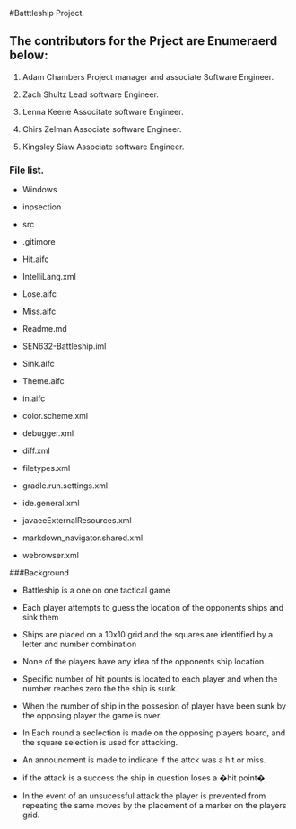 
#Batttleship Project.


## The contributors for the Prject are Enumeraerd below:

1. Adam Chambers Project manager and associate Software Engineer.

2. Zach Shultz Lead software Engineer.

3. Lenna Keene Associtate software Engineer.

4. Chirs Zelman Associate software Engineer.

5. Kingsley Siaw Associate software Engineer.

### File list.

- Windows

- inpsection

- src

- .gitimore

- Hit.aifc

- IntelliLang.xml

- Lose.aifc

- Miss.aifc

- Readme.md

- SEN632-Battleship.iml

- Sink.aifc

- Theme.aifc

- in.aifc

- color.scheme.xml

- debugger.xml

- diff.xml

- filetypes.xml

- gradle.run.settings.xml

- ide.general.xml

- javaeeExternalResources.xml

- markdown_navigator.shared.xml

- webrowser.xml


###Background

- Battleship is a one on one tactical game

- Each player attempts to guess the location of the opponents ships and sink them 

- Ships are placed on a 10x10 grid and the squares are identified by a letter and number combination

- None of the players have any idea of the opponents ship location.
- Specific number of hit pounts is located to each player and when the number reaches zero the the ship is sunk.
- When the number of ship in the possesion of player have been sunk by the opposing player the game is over.
- In Each round a  seclection is made on the opposing players board, and the square selection is used for attacking.
- An announcment is made to indicate if the attck was a hit or miss.
- if the attack is a success the ship in question loses a �hit point�
- In the event of an unsucessful attack the player is prevented from repeating the same moves by the placement of a marker on the players grid.  

















